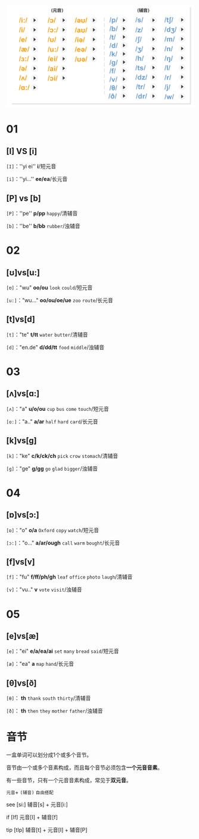 ![image-20230718203024268](assets/00-Note/image-20230718203024268.png)

# 01

## [I] VS [i]

`[I]`：''yi ei'' **i**/短元音

`[i]`：''yi...'' **ee/ea**/长元音

## [P] vs [b]

`[P]`：''pe'' **p/pp** `happy`/清辅音

`[b]`：''be'' **b/bb** `rubber`/浊辅音

# 02

## [ʊ]vs[u:]

`[ʊ]`："wu" **oo/ou** `look` `could`/短元音

`[u:]`："wu..." **oo/ou/oe/ue** `zoo` `route`/长元音

## [t]vs[d]

`[t]`："te" **t/tt** `water` `butter`/清辅音

`[d]`："en.de" **d/dd/tt** `food` `middle`/浊辅音

# 03

## [ʌ]vs[ɑ:]

`[ʌ]`："a" **u/o/ou** `cup` `bus` `come` `touch`/短元音

`[ɑ:]`："a.." **a/ar** `half` `hard` `card`/长元音

## [k]vs[g]

`[k]`："ke" **c/k/ck/ch** `pick` `crow` `stomach`/清辅音

`[g]`："ge" **g/gg** `go` `glad` `bigger`/浊辅音

# 04

## [ɒ]vs[ɔ:]

`[ɒ]`："o" **o/a** `Oxford` `copy` `watch`/短元音

`[ɔ:]`："o..." **a/ar/ough** `call` `warm` `bought`/长元音

## [f]vs[v]

`[f]`："fu" **f/ff/ph/gh** `leaf` `office` `photo` `laugh`/清辅音

`[v]`："vu.." **v** `vote` `visit`/浊辅音

# 05

## [e]vs[æ]

`[e]`："ei" **e/a/ea/ai** `set` `many` `bread` `said`/短元音

`[æ]`："ea" **a** `map` `hand`/长元音

## [θ]vs[ð]

`[θ]`： **th** `thank` `south` `thirty`/清辅音

`[ð]`： **th** `then` `they` `mother` `father`/浊辅音

# 音节

一盒单词可以划分成1个或多个音节。

音节由一个或多个音素构成，而且每个音节必须包含**一个元音音素**。

有一些音节，只有一个元音音素构成，常见于**双元音**。

`元音`+ `(辅音)`  `自由搭配`

see  [si:]  辅音[s] + 元音[i:]

if      [If]    元音[I] + 辅音[f]

tip   [tIp]  辅音[t] + 元音[I]  +  辅音[P]
